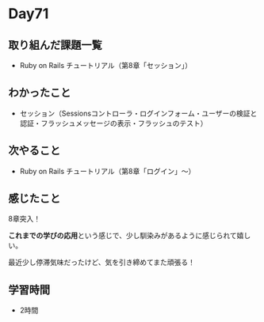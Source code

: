 # Day71
## 取り組んだ課題一覧
- Ruby on Rails チュートリアル（第8章「セッション」）
## わかったこと
- セッション（Sessionsコントローラ・ログインフォーム・ユーザーの検証と認証・フラッシュメッセージの表示・フラッシュのテスト）
## 次やること
- Ruby on Rails チュートリアル（第8章「ログイン」〜）
## 感じたこと
8章突入！
 
**これまでの学びの応用**という感じで、少し馴染みがあるように感じられて嬉しい。
 
最近少し停滞気味だったけど、気を引き締めてまた頑張る！
## 学習時間
- 2時間
